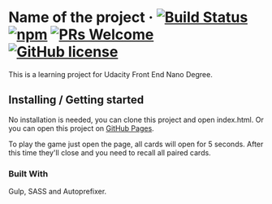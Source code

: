 # Name of the project &middot; [![Build Status](https://img.shields.io/travis/npm/npm/latest.svg?style=flat-square)](https://travis-ci.org/npm/npm) [![npm](https://img.shields.io/npm/v/npm.svg?style=flat-square)](https://www.npmjs.com/package/npm) [![PRs Welcome](https://img.shields.io/badge/PRs-welcome-brightgreen.svg?style=flat-square)](http://makeapullrequest.com) [![GitHub license](https://img.shields.io/badge/license-MIT-blue.svg?style=flat-square)](https://github.com/your/your-project/blob/master/LICENSE)

This is a learning project for Udacity Front End Nano Degree.

## Installing / Getting started

No installation is needed, you can clone this project and open index.html.
Or you can open this project on [GitHub Pages](https://soheevich.github.io/Udacity-Project-Memory-Game/).

To play the game just open the page, all cards will open for 5 seconds. After this time they'll close and you need to recall all paired cards.

### Built With

Gulp, SASS and Autoprefixer.